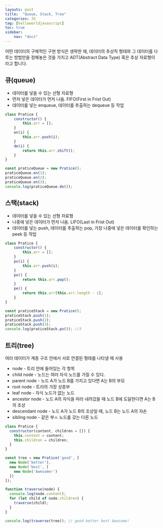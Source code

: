 ```yaml
---
layouts: post
title:  "Queue, Stack, Tree"
categories: JS
tag: [helloworldjavascript]
toc: true
sidebar:
    nav: "docs"
---
```


어떤 데이터의 구체적인 구현 방식은 생략한 채, 데이터의 추상적 형태와 그 데이터를 다루는 방법만을 정해놓은 것을 가지고 ADT(Abstract Data Type) 혹은 추상 자료형이라고 합니다. 

## 큐(queue)

<ul>
    <li>데이터를 넣을 수 있는 선형 자료형</li>
    <li>먼저 넣은 데이터가 먼저 나옴. FIFO(First in Frist Out)</li>
    <li>데이터를 넣는 enqueue, 데이터를 추출하는 dequeue 등 작업</li>
</ul>

```js
class Pratice {
    constructor() {
        this.arr = [];
    }
    en(i) {
        this.arr.push(i);
    }
    de(i) {
        return this.arr.shift();
    }
}

const praticeQueue = new Pratice();
praticeQueue.en(1);
praticeQueue.en(2);
praticeQueue.en(3);
console.log(praticeQueue.de());
```

## 스택(stack)

<ul>
    <li>데이터를 넣을 수 있는 선형 자료형</li>
    <li>나중에 넣은 데이터가 먼저 나옴. LIFO(Last in Frist Out)</li>
    <li>데이터를 넣는 push, 데이터를 추출하는 pop, 가장 나중에 넣은 데이터를 확인하는 peek 등 작업</li>
</ul>

```js
class Pratice {
    constructor() {
        this.arr = [];
    }
    pu(i) {
        this.arr.push(i);
    }
    po() {
        return this.arr.pop();
    }
    pe() {
        return this.arr[this.arr.length - 1];
    }
}

const praticeStack = new Pratice();
praticeStack.push(1);
praticeStack.push(2);
praticeStack.push(3);
console.log(praticeStack.po()); //3
```

## 트리(tree)

여러 데이터가 계층 구조 안에서 서로 연결된 형태를 나타낼 때 사용

<ul>
    <li>node - 트리 안에 들어있는 각 항목</li>
    <li>child node - 노드는 여러 자식 노드를 가질 수 있다.</li>
    <li>parent node - 노드 A가 노드 B를 가지고 있다면 A는 B의 부모</li>
    <li>root node - 트리의 가장 상층부</li>
    <li>leaf node - 자식 노드가 없는 노드</li>
    <li>ancestor node - 노드 A의 자식을 따라 내려갔을 때 노드 B에 도달한다면 A는 B의 조상</li>
    <li>descendant node - 노드 A가 노드 B의 조상일 때, 노드 B는 노드 A의 자손</li>
    <li>sibling node - 같은 부ㅗ 노드를 갖는 다른 노드</li>
</ul>

```js
class Pratice {
  constructor(content, children = []) {
    this.content = content;
    this.children = children;
  }
}

const tree = new Pratice('good', [
  new Node('better'),
  new Node('best', [
    new Node('Awesome!')
  ])
]);

function traverse(node) {
  console.log(node.content);
  for (let child of node.children) {
    traverse(child);
  }
}

console.log(traverse(tree)); // good better best Awesome!
```
